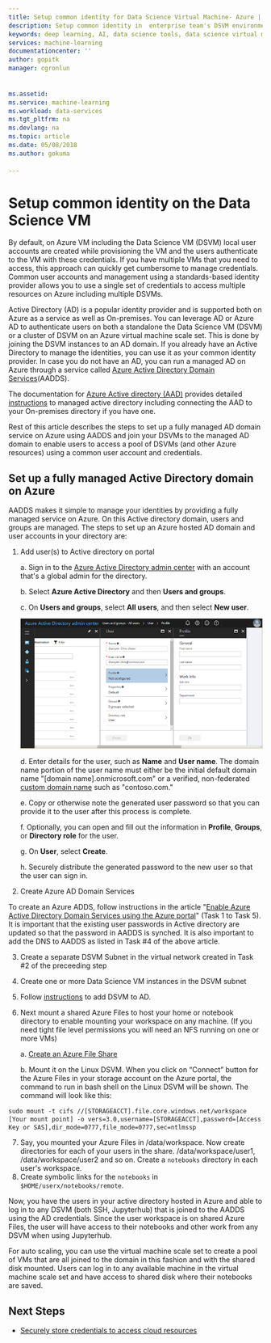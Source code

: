 ```yaml
---
title: Setup common identity for Data Science Virtual Machine- Azure | Microsoft Docs
description: Setup common identity in  enterprise team's DSVM environments.
keywords: deep learning, AI, data science tools, data science virtual machine, geospatial analytics, team data science process
services: machine-learning
documentationcenter: ''
author: gopitk
manager: cgronlun


ms.assetid: 
ms.service: machine-learning
ms.workload: data-services
ms.tgt_pltfrm: na
ms.devlang: na
ms.topic: article
ms.date: 05/08/2018
ms.author: gokuma

---
```


# Setup common identity on the Data Science VM

By default, on Azure VM including the Data Science VM (DSVM) local user accounts are created while provisioning the VM and the users authenticate to the VM with these credentials. If you have multiple VMs that you need to access, this approach can quickly get cumbersome to manage credentials. Common user accounts and  management using a standards-based identity provider allows you to use a single set of credentials to access multiple resources on Azure including multiple DSVMs. 

Active Directory (AD) is a popular identity provider and is supported both on Azure as a service as well as On-premises. You can leverage AD or Azure AD to authenticate users on both a standalone the Data Science VM (DSVM)  or a cluster of DSVM on an Azure virtual machine scale set. This is done by joining the DSVM instances to an AD domain. If you already have an Active Directory to manage the identities, you can use it as your common identity provider. In case you do not have an AD, you can run a managed AD on Azure through a service called [Azure Active Directory Domain Services](https://docs.microsoft.com/azure/active-directory-domain-services/)(AADDS). 

The documentation for [Azure Active directory (AAD)](https://docs.microsoft.com/azure/active-directory/) provides detailed [instructions](https://docs.microsoft.com/azure/active-directory/choose-hybrid-identity-solution#synchronized-identity) to managed active directory including connecting the AAD to your On-premises directory if you have one. 

Rest of this article describes the steps to set up a fully managed AD domain service on Azure using AADDS and join your DSVMs to the managed AD domain to enable users to access a pool of DSVMs (and other Azure resources) using a common user account and credentials. 

##  Set up a fully managed Active Directory domain on Azure

AADDS makes it simple to manage your identities by providing a fully managed service on Azure. On this Active directory domain, users and groups are managed.  The steps to set up an Azure hosted AD domain and user accounts in your directory are:

1. Add user(s) to Active directory on portal 

    a. Sign in to the [Azure Active Directory admin center](https://aad.portal.azure.com) with an account that's a global admin for the directory.
    
    b. Select **Azure Active Directory** and then **Users and groups**.
    
    c. On **Users and groups**, select **All users**, and then select **New user**.
   
   ![Selecting the Add command](./media/add-user.png)
    
    d. Enter details for the user, such as **Name** and **User name**. The domain name portion of the user name must either be the initial default domain name "[domain name].onmicrosoft.com" or a verified, non-federated [custom domain name](../../active-directory/add-custom-domain.md) such as "contoso.com."
    
    e. Copy or otherwise note the generated user password so that you can provide it to the user after this process is complete.
    
    f. Optionally, you can open and fill out the information in **Profile**, **Groups**, or **Directory role** for the user. 
    
    g. On **User**, select **Create**.
    
    h. Securely distribute the generated password to the new user so that the user can sign in.

2.	Create Azure AD Domain Services

To create an Azure ADDS, follow instructions in the article "[Enable Azure Active Directory Domain Services using the Azure portal](https://docs.microsoft.com/azure/active-directory-domain-services/active-directory-ds-getting-started)" (Task 1 to Task 5). It is important that the existing user passwords in Active directory are updated so that the password in AADDS is synched. It is also important to add the DNS to AADDS as listed in Task #4 of the above article. 

3.	Create a separate DSVM Subnet in the  virtual network created in Task #2 of the preceeding step
4.	Create one or more Data Science VM instances in the DSVM subnet 
5.	Follow [instructions](https://docs.microsoft.com/azure/active-directory-domain-services/active-directory-ds-join-ubuntu-linux-vm ) to add DSVM to AD. 
6.	Next mount a shared Azure Files to host your home or notebook directory to enable mounting your workspace on any machine. (If you need tight file level permissions you will need an NFS running on one or more VMs)

    a. [Create an Azure File Share](../../storage/files/storage-how-to-create-file-share.md)
    
    b. Mount it on the Linux DSVM. When you click on “Connect” button for the Azure Files in your storage account on the Azure portal, the  command to run in bash shell on the Linux DSVM will be shown. The command will look like this:
```
sudo mount -t cifs //[STORAGEACCT].file.core.windows.net/workspace [Your mount point] -o vers=3.0,username=[STORAGEACCT],password=[Access Key or SAS],dir_mode=0777,file_mode=0777,sec=ntlmssp
```
7.	Say, you mounted your Azure Files in /data/workspace. Now create directories for each of your users in the share. /data/workspace/user1, /data/workspace/user2 and so on. Create a ```notebooks``` directory in each user's workspace. 
8. Create symbolic links for the ```notebooks``` in ```$HOME/userx/notebooks/remote```.   

Now, you have the users in your active directory hosted in Azure and able to log in to any DSVM (both SSH, Jupyterhub) that is joined to the AADDS  using the AD credentials. Since the user workspace is on shared Azure Files, the user will have access to their notebooks and other work from any DSVM when using Jupyterhub. 

For auto scaling, you can use the virtual machine scale set to create a pool of VMs that are all joined to the domain in this fashion and with the shared disk mounted. Users can log in to any available machine in the virtual machine scale set and have access to shared disk where their notebooks are saved. 

## Next Steps

* [Securely store credentials to access cloud resources](dsvm-secure-access-keys.md)




